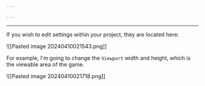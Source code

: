 ```yaml
---

---
```

---
If you wish to edit settings within your project, they are located here:

![[Pasted image 20240410021543.png]]

For example, I'm going to change the `Viewport` width and height, which is the viewable area of the game.

![[Pasted image 20240410021718.png]]

